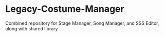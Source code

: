 # Legacy-Costume-Manager

Combined repository for Stage Manager, Song Manager, and SSS Editor, along with shared library
